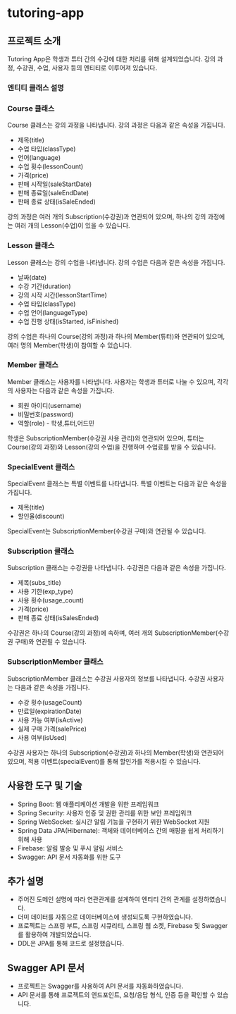 # tutoring-app

## 프로젝트 소개

Tutoring App은 학생과 튜터 간의 수강에 대한 처리를 위해 설계되었습니다. 강의 과정, 수강권, 수업, 사용자 등의 엔티티로 이루어져 있습니다.

### 엔티티 클래스 설명

### Course 클래스

Course 클래스는 강의 과정을 나타냅니다. 강의 과정은 다음과 같은 속성을 가집니다.

- 제목(title)
- 수업 타입(classType)
- 언어(language)
- 수업 횟수(lessonCount)
- 가격(price)
- 판매 시작일(saleStartDate)
- 판매 종료일(saleEndDate)
- 판매 종료 상태(isSaleEnded)

강의 과정은 여러 개의 Subscription(수강권)과 연관되어 있으며, 하나의 강의 과정에는 여러 개의 Lesson(수업)이 있을 수 있습니다.

### Lesson 클래스

Lesson 클래스는 강의 수업을 나타냅니다. 강의 수업은 다음과 같은 속성을 가집니다.

- 날짜(date)
- 수강 기간(duration)
- 강의 시작 시간(lessonStartTime)
- 수업 타입(classType)
- 수업 언어(languageType)
- 수업 진행 상태(isStarted, isFinished)

강의 수업은 하나의 Course(강의 과정)과 하나의 Member(튜터)와 연관되어 있으며, 여러 명의 Member(학생)이 참여할 수 있습니다.

### Member 클래스

Member 클래스는 사용자를 나타냅니다. 사용자는 학생과 튜터로 나눌 수 있으며, 각각의 사용자는 다음과 같은 속성을 가집니다.

- 회원 아이디(username)
- 비밀번호(password)
- 역할(role) - 학생,튜터,어드민

학생은 SubscriptionMember(수강권 사용 관리)와 연관되어 있으며, 튜터는 Course(강의 과정)와 Lesson(강의 수업)을 진행하며 수업료를 받을 수 있습니다.

### SpecialEvent 클래스

SpecialEvent 클래스는 특별 이벤트를 나타냅니다. 특별 이벤트는 다음과 같은 속성을 가집니다.

- 제목(title)
- 할인율(discount)

SpecialEvent는 SubscriptionMember(수강권 구매)와 연관될 수 있습니다.

### Subscription 클래스

Subscription 클래스는 수강권을 나타냅니다. 수강권은 다음과 같은 속성을 가집니다.

- 제목(subs_title)
- 사용 기한(exp_type)
- 사용 횟수(usage_count)
- 가격(price)
- 판매 종료 상태(isSalesEnded)

수강권은 하나의 Course(강의 과정)에 속하며, 여러 개의 SubscriptionMember(수강권 구매)와 연관될 수 있습니다.

### SubscriptionMember 클래스

SubscriptionMember 클래스는 수강권 사용자의 정보를 나타냅니다. 수강권 사용자는 다음과 같은 속성을 가집니다.

- 수강 횟수(usageCount)
- 만료일(expirationDate)
- 사용 가능 여부(isActive)
- 실제 구매 가격(salePrice)
- 사용 여부(isUsed)

수강권 사용자는 하나의 Subscription(수강권)과 하나의 Member(학생)와 연관되어 있으며, 적용 이벤트(specialEvent)를 통해 할인가를 적용시킬 수 있습니다.

## 사용한 도구 및 기술

- Spring Boot: 웹 애플리케이션 개발을 위한 프레임워크
- Spring Security: 사용자 인증 및 권한 관리를 위한 보안 프레임워크
- Spring WebSocket: 실시간 알림 기능을 구현하기 위한 WebSocket 지원
- Spring Data JPA(Hibernate): 객체와 데이터베이스 간의 매핑을 쉽게 처리하기 위해 사용
- Firebase: 알림 발송 및 푸시 알림 서비스
- Swagger: API 문서 자동화를 위한 도구

## 추가 설명

- 주어진 도메인 설명에 따라 연관관계를 설계하여 엔티티 간의 관계를 설정하였습니다.
- 더미 데이터를 자동으로 데이터베이스에 생성되도록 구현하였습니다.
- 프로젝트는 스프링 부트, 스프링 시큐리티, 스프링 웹 소켓, Firebase 및 Swagger를 활용하여 개발되었습니다.
- DDL은 JPA를 통해 코드로 설정했습니다.

## Swagger API 문서

- 프로젝트는 Swagger를 사용하여 API 문서를 자동화하였습니다.
- API 문서를 통해 프로젝트의 엔드포인트, 요청/응답 형식, 인증 등을 확인할 수 있습니다.
